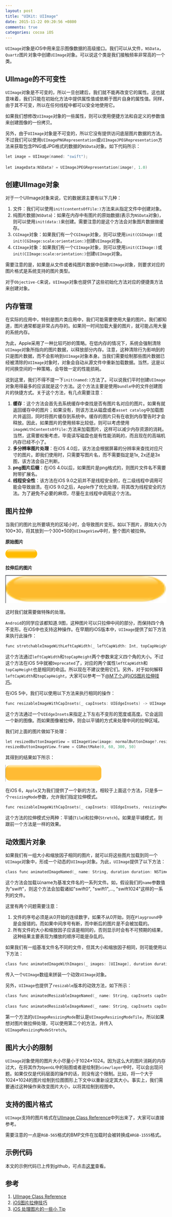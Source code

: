 ```yaml
---
layout: post
title: "UIKit: UIImage"
date: 2015-11-22 09:20:56 +0800
comments: true
categories: cocoa iOS
---
```




`UIImage`对象是iOS中用来显示图像数据的高级接口。我们可以从文件，`NSData`，`Quartz`图片对象中创建`UIImage`对象。可以说这个类是我们接触频率非常高的一个类。

## UIImage的不可变性

`UIImage`对象是不可变的，所以一旦创建后，我们就不能再改变它的属性。这也就意味着，我们只能在初始化方法中提供属性值或依赖于图片自身的属性值。同样，由于其不可变，所以在任何线程中都可以安全地使用它。

如果我们想修改`UIImage`对象的一些属性，则可以使用便捷方法和自定义的参数值来创建图像的一份拷贝。

另外，由于`UIImage`对象是不可变的，所以它没有提供访问底层图片数据的方法。不过我们可以使用`UIImagePNGRepresentation`或`UIImageJPEGRepresentation`方法来获取包含PNG或JPG格式的数据的`NSData`对象。如下代码所示：

``` objective-c
let image = UIImage(named: "swift");

let imageData:NSData? = UIImageJPEGRepresentation(image!, 1.0)
```

## 创建UIImage对象

对于一个UIImage对象来说，它的数据源主要有以下几种：

1. 文件：我们可以使用`init(contentsOfFile:)`方法来从指定文件中创建对象。
2. 纯图片数据(`NSData`)：如果在内存中有图片的原始数据(表示为`NSData`对象)，则可以使用`init(data:)`来创建。需要注意的是这个方法会对象图片数据做缓存。
3. `CGImage`对象：如果我们有一个`CGImage`对象，则可以使用`init(CGImage:)`或`init(CGImage:scale:orientation:)`创建`UIImage`对象。
4. `CIImage`对象：如果我们有一个`CIImage`对象，则可以使用`init(CIImage:)`或`init(CIImage:scale:orientation:)`创建`UIImage`对象。

需要注意的是，如果是从文件或者纯图片数据中创建`UIImage`对象，则要求对应的图片格式是系统支持的图片类型。

对于`Objective-C`来说，`UIImage`对象也提供了这些初始化方法对应的便捷类方法来创建对象。

## 内存管理

在实际的应用中，特别是图片类应用中，我们可能需要使用大量的图片。我们都知道，图片通常都是非常占内存的。如果同一时间加载大量的图片，就可能占用大量的系统内存。

为此，Apple采用了一种比较巧妙的策略。在低内存的情况下，系统会强制清除`UIImage`对象所指向的图片数据，以释放部分内存。注意，这种清除行为影响到的只是图片数据，而不会影响到`UIImage`对象本身。当我们需要绘制那些图片数据已经被清除的`UIImage`对象时，对象会自动从源文件中重新加载数据。当然，这是以时间换空间的一种策略，会导致一定的性能损耗。

说到这里，我们不得不提一下`init(named:)`方法了。可以说我们平时创建`UIImage`对象用得最多的应该就是这个方法。这个方法主要是使用`bundle`中的文件创建图片的快捷方式。关于这个方法，有几点需要注意：

1. **缓存**：这个方法会首先去系统缓存中查找是否有图片名对应的图片。如果有就返回缓存中的图片；如果没有，则该方法从磁盘或者`asset catalog`中加载图片并返回，同时将图片缓存到系统中。缓存的图片只有在收到内存警告时才会释放。因此，如果图片的使用频率比较低，则可以考虑使用`imageWithContentsOfFile:`方法来加载图片，这样可以减少内存资源的消耗。当然，这需要权衡考虑，毕竟读写磁盘也是有性能消耗的，而且现在的高端机内存已经不小了。
2. **多分辨率图片处理**：在iOS 4.0后，该方法会根据屏幕的分辨率来查找对应尺寸的图片。即我们使用时，只需要写图片名，而不需要指定是1x, 2x还是3x图，该方法会自己判断。
3. **png图片后缀**：在iOS 4.0以后，如果图片是png格式的，则图片文件名不需要附带扩展名。
4. **线程安全性**：该方法在iOS 9.0之前并不是线程安全的，在二级线程中调用可能会导致崩溃。在iOS 9.0之后，Apple作了优化处理，将其改为线程安全的方法。为了避免不必要的麻烦，尽量在主线程中调用这个方法。

## 图片拉伸

当我们的图片比所要填充的区域小时，会导致图片变形。如以下图片，原始大小为100\*30，将其放到一个300\*50的`UIImageView`中时，整个图片被拉伸。

**原始图片**

![image](https://github.com/southpeak/Blog-images/blob/master/UIKit_UIImage.png?raw=true)

**拉伸后的图片**

![image](https://github.com/southpeak/Blog-images/blob/master/UIKit_UIImage_Deform.png?raw=true)

这时我们就需要做特殊的处理。

`Android`的同学应该都知道.9图，这种图片可以只拉伸中间的部分，而保持四个角不变形。在iOS中也支持这种操作。在早期的iOS版本中，`UIImage`提供了如下方法来执行此操作：

``` objective-c
func stretchableImageWithLeftCapWidth(_ leftCapWidth: Int, topCapHeight topCapHeight: Int) -> UIImage
```

这个方法通过`leftCapWidth`和`topCapHeight`两个参数来定义四个角的大小。不过这个方法在iOS 5中就被`Deprecated`了，对应的两个属性`leftCapWidth`和`topCapHeight`也是相同的命运。所以现在不建议使用它们。另外，对于如何解释`leftCapWidth`和`topCapHeight`，大家可以参考一下[@M了个J](http://weibo.com/exceptions)的[iOS图片拉伸技巧](http://blog.csdn.net/q199109106q/article/details/8615661)。

在iOS 5中，我们可以使用以下方法来执行相同的操作：

``` objective-c
func resizableImageWithCapInsets(_ capInsets: UIEdgeInsets) -> UIImage
```

这个方法通过一个`UIEdgeInsets`来指定上下左右不变形的宽度或高度。它会返回一个新的图像。而如果图像被拉伸，则会以平铺的方式来处理中间的拉伸区域。

我们对上面的图片做如下处理：

``` objective-c
let resizedButtonImageView = UIImageView(image: normalButtonImage?.resizableImageWithCapInsets(UIEdgeInsets(top: 15, left: 15, bottom: 15, right: 15)))
resizedButtonImageView.frame = CGRectMake(0, 60, 300, 50)
```

其得到的结果如下所示：

![image](https://github.com/southpeak/Blog-images/blob/master/UIKit_UIImage_Resized.png?raw=true)

在iOS 6，`Apple`又为我们提供了一个新的方法，相较于上面这个方法，只是多一个`resizingMode`参数，允许我们指定拉伸模式。

``` objective-c
func resizableImageWithCapInsets(_ capInsets: UIEdgeInsets, resizingMode resizingMode: UIImageResizingMode) -> UIImage
```

这个方法的拉伸模式分两种：平铺(`Tile`)和拉伸(`Stretch`)。如果是平铺模式，则跟前一个方法是一样的效果。

## 动效图片对象

如果我们有一组大小和缩放因子相同的图片，就可以将这些图片加载到同一个`UIImage`对象中，形成一个动态的`UIImage`对象。为此，`UIImage`提供了以下方法：

``` objective-c
class func animatedImageNamed(_ name: String, duration duration: NSTimeInterval) -> UIImage?
```

这个方法会加载以name为基准文件名的一系列文件。如，假设我们的`name`参数值为"swift"，则这个方法会加载诸如"swift0", "swift1",..., "swift1024"这样的一系列的文件。

这里有两个问题需要注意：

1. 文件的序号必须是从0开始的连续数字，如果不从0开始，则在`Playground`中是会报错的。而如果中间序号有断，而中断后的图片是不会被加载的。
2. 所有文件的大小和缩放因子应该是相同的，否则显示时会有不可预期的结果，这种结果主要表现为播放的顺序可能是杂乱的。

如果我们有一组基准文件名不同的文件，但其大小和缩放因子相同，则可能使用以下方法：

``` objective-c
class func animatedImageWithImages(_ images: [UIImage], duration duration: NSTimeInterval) -> UIImage?
```

传入一个`UIImage`数组来拼装一个动效`UIImage`对象。

另外，`UIImage`也提供了`resizable`版本的动效方法，如下所示：

``` objective-c
class func animatedResizableImageNamed(_ name: String, capInsets capInsets: UIEdgeInsets, duration duration: NSTimeInterval) -> UIImage?

class func animatedResizableImageNamed(_ name: String, capInsets capInsets: UIEdgeInsets, resizingMode resizingMode: UIImageResizingMode, duration duration: NSTimeInterval) -> UIImage?
```

第一个方法的`UIImageResizingMode`默认是`UIImageResizingModeTile`，所以如果想对图片做拉伸处理，可以使用第二个的方法，并传入`UIImageResizingModeStretch`。

## 图片大小的限制

`UIImage`对象使用的图片大小尽量小于1024\*1024。因为这么大的图片消耗的内存过大，在将其作为`OpenGL`中的贴图或者是绘制到`view/layer`中时，可以会出现问题。如果仅仅是代码层面的操作的话，则没有这个限制。比如，将一个大于1024\*1024的图片绘制到位图图形上下文中以重新设定其大小。事实上，我们需要通过这种操作来改变图片大小，以将其绘制到视图中。

## 支持的图片格式

`UIImage`支持的图片格式在[UIImage Class Reference](https://developer.apple.com/library/prerelease/ios/documentation/UIKit/Reference/UIImage_Class)中列出来了，大家可以直接参考。

需要注意的一点是`RGB-565`格式的BMP文件在加载时会被转换成`ARGB-1555`格式。

## 示例代码

本文的示例代码已上传到github，可点击[这里](https://github.com/southpeak/Swift/tree/master/UIKit/UIImage.playground)查看。

## 参考

1. [UIImage Class Reference](https://developer.apple.com/library/prerelease/ios/documentation/UIKit/Reference/UIImage_Class)
2. [iOS图片拉伸技巧](http://blog.csdn.net/q199109106q/article/details/8615661)
3. [iOS 处理图片的一些小 Tip](http://blog.ibireme.com/2015/11/02/ios_image_tips/)